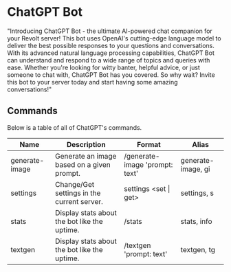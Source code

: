 # ChatGPT Bot

"Introducing ChatGPT Bot - the ultimate AI-powered chat companion for your Revolt server! This bot uses OpenAI's cutting-edge language model to deliver the best possible responses to your questions and conversations. With its advanced natural language processing capabilities, ChatGPT Bot can understand and respond to a wide range of topics and queries with ease. Whether you're looking for witty banter, helpful advice, or just someone to chat with, ChatGPT Bot has you covered. So why wait? Invite this bot to your server today and start having some amazing conversations!"

## Commands  

Below is a table of all of ChatGPT's commands.

|Name|Description|Format|Alias|
|---|---|---|---|
|generate-image|Generate an image based on a given prompt.|/generate-image 'prompt: text'|generate-image, gi|
|settings|Change/Get settings in the current server.|settings <set \| get>|settings, s|
|stats|Display stats about the bot like the uptime.|/stats|stats, info|
|textgen|Display stats about the bot like the uptime.|/textgen 'prompt: text'|textgen, tg|
